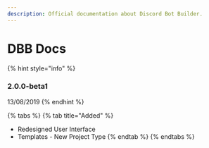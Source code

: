 ```yaml
---
description: Official documentation about Discord Bot Builder.
---
```


# DBB Docs

{% hint style="info" %}
### 2.0.0-beta1

13/08/2019
{% endhint %}

{% tabs %}
{% tab title="Added" %}
* Redesigned User Interface
* Templates - New Project Type
{% endtab %}
{% endtabs %}




